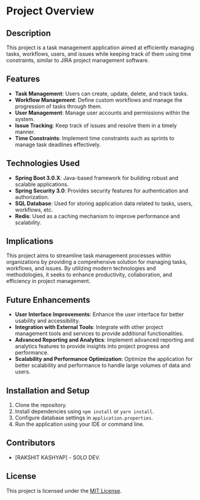 # Project Overview

## Description

This project is a task management application aimed at efficiently managing tasks, workflows, users, and issues while keeping track of them using time constraints, similar to JIRA project management software.

## Features

- **Task Management**: Users can create, update, delete, and track tasks.
- **Workflow Management**: Define custom workflows and manage the progression of tasks through them.
- **User Management**: Manage user accounts and permissions within the system.
- **Issue Tracking**: Keep track of issues and resolve them in a timely manner.
- **Time Constraints**: Implement time constraints such as sprints to manage task deadlines effectively.

## Technologies Used

- **Spring Boot 3.0.X**: Java-based framework for building robust and scalable applications.
- **Spring Security 3.0**: Provides security features for authentication and authorization.
- **SQL Database**: Used for storing application data related to tasks, users, workflows, etc.
- **Redis**: Used as a caching mechanism to improve performance and scalability.

## Implications

This project aims to streamline task management processes within organizations by providing a comprehensive solution for managing tasks, workflows, and issues. By utilizing modern technologies and methodologies, it seeks to enhance productivity, collaboration, and efficiency in project management.

## Future Enhancements

- **User Interface Improvements**: Enhance the user interface for better usability and accessibility.
- **Integration with External Tools**: Integrate with other project management tools and services to provide additional functionalities.
- **Advanced Reporting and Analytics**: Implement advanced reporting and analytics features to provide insights into project progress and performance.
- **Scalability and Performance Optimization**: Optimize the application for better scalability and performance to handle large volumes of data and users.

## Installation and Setup

1. Clone the repository.
2. Install dependencies using `npm install` or `yarn install`.
3. Configure database settings in `application.properties`.
4. Run the application using your IDE or command line.

## Contributors

- [RAKSHIT KASHYAP] - SOLO DEV.

## License

This project is licensed under the [MIT License](LICENSE).
